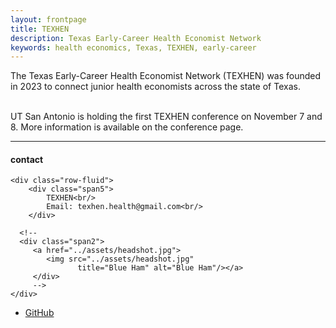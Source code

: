 ```yaml
---
layout: frontpage
title: TEXHEN
description: Texas Early-Career Health Economist Network
keywords: health economics, Texas, TEXHEN, early-career
---
```


The Texas Early-Career Health Economist Network (TEXHEN) was founded in 2023 to connect junior health economists across the state of Texas.

<br/>
UT San Antonio is holding the first TEXHEN conference on November 7 and 8. More information is available on the conference page.

<!--[curriculum vitae ![CV as pdf]({{ BASE_PATH }}/pages/icons16/pdf-icon.png)]({{ BASE_PATH }}/assets/CV.pdf)<br/> -->


---


<div class="container">
<h4><a name="contact"></a>contact</h4>

    <div class="row-fluid">
        <div class="span5">
            TEXHEN<br/>
            Email: texhen.health@gmail.com<br/>
        </div>

      <!-- 
      <div class="span2">
         <a href="../assets/headshot.jpg">
            <img src="../assets/headshot.jpg"
                   title="Blue Ham" alt="Blue Ham"/></a>
         </div>
         -->
    </div>
</div>

<div class="navbar">
  <div class="navbar-inner">
      <ul class="nav">
       <!--   <li><a href="{{ BASE_PATH }}/assets/CV.pdf">cv</a></li> -->
          <li><a href="https://github.com/texhen">GitHub</a></li>
      </ul>
  </div>
</div>
